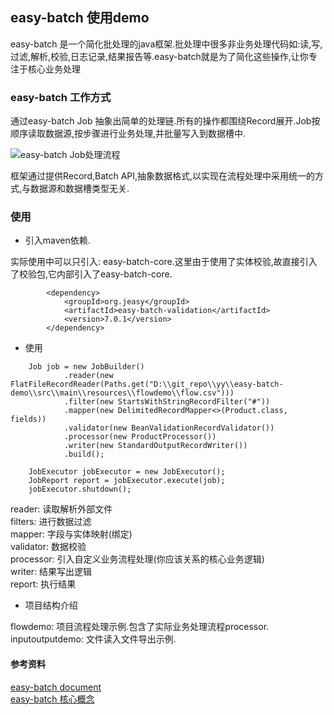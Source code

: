 ## easy-batch 使用demo

easy-batch 是一个简化批处理的java框架.批处理中很多非业务处理代码如:读,写,过滤,解析,校验,日志记录,结果报告等.easy-batch就是为了简化这些操作,让你专注于核心业务处理

### easy-batch 工作方式

通过easy-batch Job 抽象出简单的处理链.所有的操作都围绕Record展开.Job按顺序读取数据源,按步骤进行业务处理,并批量写入到数据槽中.

![easy-batch Job处理流程](https://img2020.cnblogs.com/blog/1096086/202109/1096086-20210912223953876-1856743113.png)


框架通过提供Record,Batch API,抽象数据格式,以实现在流程处理中采用统一的方式,与数据源和数据槽类型无关.



### 使用

- 引入maven依赖.
   
实际使用中可以只引入: easy-batch-core.这里由于使用了实体校验,故直接引入了校验包,它内部引入了easy-batch-core.

```
        <dependency>
            <groupId>org.jeasy</groupId>
            <artifactId>easy-batch-validation</artifactId>
            <version>7.0.1</version>
        </dependency>
```

- 使用

```
    Job job = new JobBuilder()
            .reader(new FlatFileRecordReader(Paths.get("D:\\git_repo\\yy\\easy-batch-demo\\src\\main\\resources\\flowdemo\\flow.csv")))
            .filter(new StartsWithStringRecordFilter("#"))
            .mapper(new DelimitedRecordMapper<>(Product.class, fields))
            .validator(new BeanValidationRecordValidator())
            .processor(new ProductProcessor())
            .writer(new StandardOutputRecordWriter())
            .build();
            
    JobExecutor jobExecutor = new JobExecutor();
    JobReport report = jobExecutor.execute(job);
    jobExecutor.shutdown();        
```

reader: 读取解析外部文件    
filters: 进行数据过滤    
mapper: 字段与实体映射(绑定)    
validator: 数据校验    
processor: 引入自定义业务流程处理(你应该关系的核心业务逻辑)    
writer: 结果写出逻辑    
report: 执行结果    

- 项目结构介绍

flowdemo: 项目流程处理示例.包含了实际业务处理流程processor.    
inputoutputdemo: 文件读入文件导出示例.    

#### 参考资料

[easy-batch document](https://github.com/j-easy/easy-batch)    
[easy-batch 核心概念](https://www.cnblogs.com/rongfengliang/p/12727136.html)